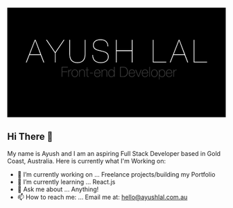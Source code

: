 ![Ayush Lal Banner Image](https://github.com/ayush-lal/ayush-lal/blob/master/GitHub_AyushLal_Banner.jpg?raw=true)

## Hi There 👋

My name is Ayush and I am an aspiring Full Stack Developer based in Gold Coast, Australia. Here is currently what I'm Working on:

- 🔭 I’m currently working on ... Freelance projects/building my Portfolio
- 🌱 I’m currently learning ... React.js
- 💬 Ask me about ... Anything!
- 📫 How to reach me: ... Email me at: hello@ayushlal.com.au
